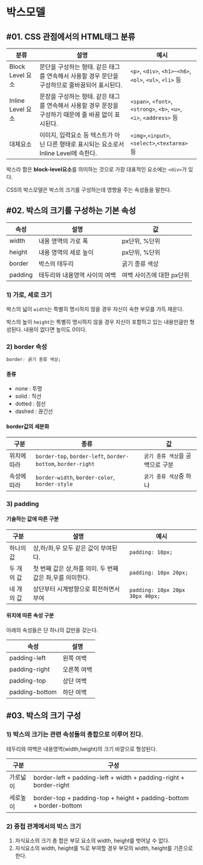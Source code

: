 # 박스모델

## #01. CSS 관점에서의 HTML태그 분류

| 분류 | 설명 | 예시 |
|---|---|---|
| Block Level 요소 | 문단을 구성하는 형태. 같은 태그를 연속해서 사용할 경우 문단을 구성하므로 줄바꿈되어 표시된다. | `<p>`, `<div>`, `<h1>~<h6>`, `<ol>`, `<ul>`, `<li>` 등 |
| Inline Level 요소 | 문장을 구성하는 형태. 같은 태그를 연속해서 사용할 경우 문장을 구성하기 때문에 줄 바꿈 없이 표시된다. | `<span>`, `<font>`, `<strong>`, `<b>`, `<u>`, `<i>`, `<address>` 등 |
| 대체요소 | 이미지, 입력요소 등 텍스트가 아닌 다른 형태로 표시되는 요소로서 Inline Level에 속한다. | `<img>`,`<input>`,`<select>`,`<textarea>` 등 |

박스라 함은 **block-level요소**를 의미하는 것으로 가장 대표적인 요소에는 `<div>`가 있다.

CSS의 박스모델은 박스의 크기를 구성하는데 영향을 주는 속성들을 말한다.


## #02. 박스의 크기를 구성하는 기본 속성

| 속성 | 설명 | 값 |
|------|------|----|
| width | 내용 영역의 가로 폭 | px단위, %단위 |
| height | 내용 영역의 세로 높이 | px단위, %단위 |
| border | 박스의 테두리 | 굵기  종류  색상 |
| padding | 테두리와 내용영역 사이의 여백 | 여백 사이즈에 대한 px단위 |

### 1) 가로, 세로 크기

박스의 넓이 `width`는 특별히 명시하지 않을 경우 자신이 속한 부모를 가득 채운다.

박스의 높이 `height`는 특별히 명시하지 않을 경우 자신이 포함하고 있는 내용만큼만 형성된다. 내용이 없다면 높이도 0이다.

### 2) border 속성

```css
border: 굵기 종류 색상;
```

#### 종류
- none : 투명
- solid : 직선
- dotted : 점선
- dashed : 끊긴선

#### border값의 세분화

| 구분 | 종류 | 값 |
|---|---|---|
| 위치에 따라 | `border-top`, `border-left`, `border-bottom`, `border-right` | `굵기 종류 색상`을 공백으로 구분 |
| 속성에 따라 | `border-width`, `border-color`, `border-style` | `굵기 종류 색상`중 하나 |

### 3) padding

#### 기술하는 값에 따른 구분

| 구분 | 설명 | 예시 |
|---|---|---|
| 하나의 값 | 상,하/좌,우 모두 같은 값이 부여된다. | `padding: 10px;` |
| 두 개의 값 | 첫 번째 값은 상,하를 의미. 두 번째 값은 좌,우를 의미한다. | `padding: 10px 20px;` |
| 네 개의 값 | 상단부터 시계방향으로 회전하면서 부여 | `padding: 10px 20px 30px 40px;` |

#### 위치에 따른 속성 구분

아래의 속성들은 단 하나의 값만을 갖는다.

| 속성 | 설명 |
|---|---|
| padding-left | 왼쪽 여백 |
| padding-right | 오른쪽 여백 |
| padding-top | 상단 여백 |
| padding-bottom | 하단 여백 |

## #03. 박스의 크기 구성

### 1) 박스의 크기는 관련 속성들의 총합으로 이루어 진다.

테두리와 여백은 내용영역(width,height)의 크기 바깥으로 형성된다.

| 구분 | 구성 |
|---|---|
| 가로넓이 | border-left + padding-left + width + padding-right + border-right |
| 세로높이 | border-top + padding-top + height + padding-bottom + border-bottom |


### 2) 중첩 관계에서의 박스 크기

1. 자식요소의 크기 총 합은 부모 요소의 width, height를 벗어날 수 없다.
1. 자식요소의 width, height를 %로 부여할 경우 부모의 width, height를 기준으로 한다.


